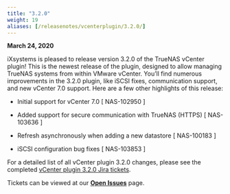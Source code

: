 ```yaml
---
title: "3.2.0"
weight: 19
aliases: [/releasenotes/vcenterplugin/3.2.0/]
---
```


**March 24, 2020**

iXsystems is pleased to release version 3.2.0 of the TrueNAS vCenter plugin! This is the newest release of the plugin, designed to allow managing TrueNAS systems from within VMware vCenter. You’ll find numerous improvements in the 3.2.0 plugin, like iSCSI fixes, communication support, and new vCenter 7.0 support. Here are a few other highlights of this release:

+ Initial support for vCenter 7.0 [ NAS-102950 ]

+ Added support for secure communication with TrueNAS (HTTPS) [ NAS-103636 ]

+ Refresh asynchronously when adding a new datastore [ NAS-100183 ]

+ iSCSI configuration bug fixes [ NAS-103853 ]

For a detailed list of all vCenter plugin 3.2.0 changes, please see the completed [vCenter plugin 3.2.0 Jira tickets](https://ixsystems.atlassian.net/issues/?filter=-4&jql=fixVersion%20IN%20(10808)).

Tickets can be viewed at our [**Open Issues**](https://ixsystems.atlassian.net/projects/NAS/issues/) page.
